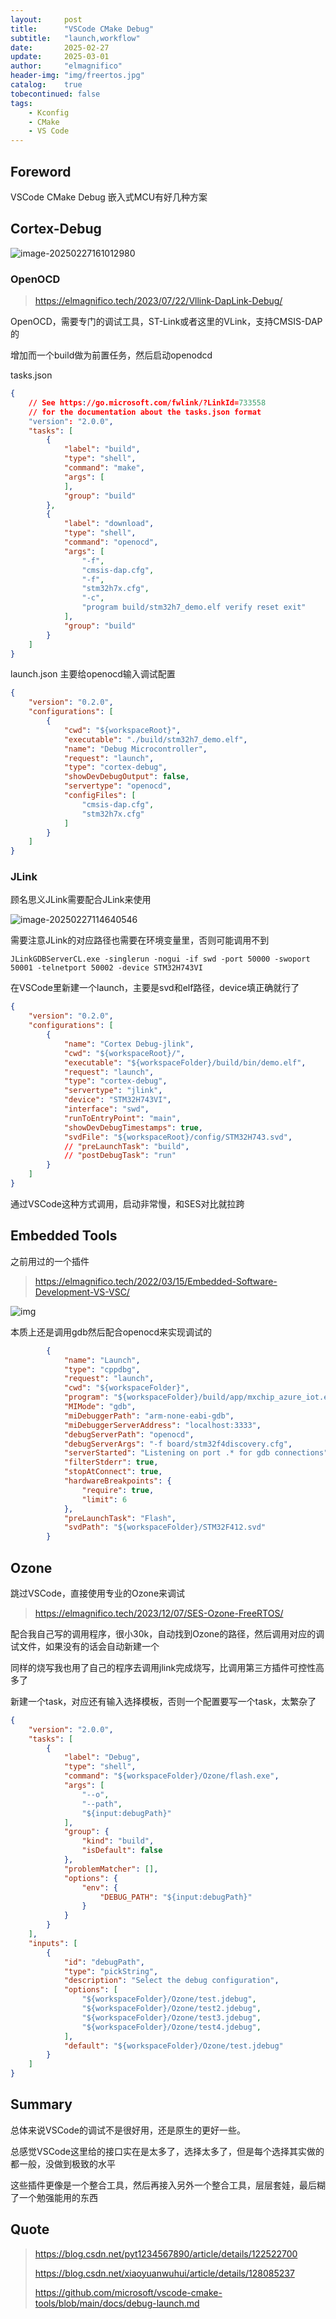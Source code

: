 ```yaml
---
layout:     post
title:      "VSCode CMake Debug"
subtitle:   "launch,workflow"
date:       2025-02-27
update:     2025-03-01
author:     "elmagnifico"
header-img: "img/freertos.jpg"
catalog:    true
tobecontinued: false
tags:
    - Kconfig
    - CMake
    - VS Code
---
```


## Foreword

VSCode CMake Debug 嵌入式MCU有好几种方案



## Cortex-Debug

![image-20250227161012980](https://img.elmagnifico.tech/static/upload/elmagnifico/20250227161013018.png)

### OpenOCD

> https://elmagnifico.tech/2023/07/22/Vllink-DapLink-Debug/

OpenOCD，需要专门的调试工具，ST-Link或者这里的VLink，支持CMSIS-DAP的

增加而一个build做为前置任务，然后启动openodcd

tasks.json

```json
{
    // See https://go.microsoft.com/fwlink/?LinkId=733558
    // for the documentation about the tasks.json format
    "version": "2.0.0",
    "tasks": [
        {
            "label": "build",
            "type": "shell",
            "command": "make",
            "args": [
            ],
            "group": "build"
        },
        {
            "label": "download",
            "type": "shell",
            "command": "openocd",
            "args": [
                "-f",
                "cmsis-dap.cfg",
                "-f",
                "stm32h7x.cfg",
                "-c",
                "program build/stm32h7_demo.elf verify reset exit"
            ],
            "group": "build"
        }
    ]
}

```

launch.json 主要给openocd输入调试配置 

```json
{
    "version": "0.2.0",
    "configurations": [
        {
            "cwd": "${workspaceRoot}",
            "executable": "./build/stm32h7_demo.elf",
            "name": "Debug Microcontroller",
            "request": "launch",
            "type": "cortex-debug",
            "showDevDebugOutput": false,
            "servertype": "openocd",
            "configFiles": [
                "cmsis-dap.cfg",
                "stm32h7x.cfg"
            ]
        }
    ]
}

```



### JLink

顾名思义JLink需要配合JLink来使用

![image-20250227114640546](https://img.elmagnifico.tech/static/upload/elmagnifico/20250227114640643.png)

需要注意JLink的对应路径也需要在环境变量里，否则可能调用不到

```
JLinkGDBServerCL.exe -singlerun -nogui -if swd -port 50000 -swoport 50001 -telnetport 50002 -device STM32H743VI
```

在VSCode里新建一个launch，主要是svd和elf路径，device填正确就行了

```json
{
    "version": "0.2.0",
    "configurations": [
        {
            "name": "Cortex Debug-jlink",
            "cwd": "${workspaceRoot}/",
            "executable": "${workspaceFolder}/build/bin/demo.elf",
            "request": "launch",
            "type": "cortex-debug",
            "servertype": "jlink",
            "device": "STM32H743VI",
            "interface": "swd",
            "runToEntryPoint": "main",
            "showDevDebugTimestamps": true,
            "svdFile": "${workspaceRoot}/config/STM32H743.svd",
            // "preLaunchTask": "build",
            // "postDebugTask": "run"
        }
    ]
}

```

通过VSCode这种方式调用，启动非常慢，和SES对比就拉跨



## Embedded Tools

之前用过的一个插件

> https://elmagnifico.tech/2022/03/15/Embedded-Software-Development-VS-VSC/

![img](https://img.elmagnifico.tech/static/upload/elmagnifico/20250227160920978.png)

本质上还是调用gdb然后配合openocd来实现调试的

```json
        {
            "name": "Launch",
            "type": "cppdbg",
            "request": "launch",
            "cwd": "${workspaceFolder}",
            "program": "${workspaceFolder}/build/app/mxchip_azure_iot.elf",
            "MIMode": "gdb",
            "miDebuggerPath": "arm-none-eabi-gdb",
            "miDebuggerServerAddress": "localhost:3333",
            "debugServerPath": "openocd",
            "debugServerArgs": "-f board/stm32f4discovery.cfg",
            "serverStarted": "Listening on port .* for gdb connections",
            "filterStderr": true,
            "stopAtConnect": true,
            "hardwareBreakpoints": {
                "require": true,
                "limit": 6
            },
            "preLaunchTask": "Flash",
            "svdPath": "${workspaceFolder}/STM32F412.svd"
        }
```



## Ozone

跳过VSCode，直接使用专业的Ozone来调试

> https://elmagnifico.tech/2023/12/07/SES-Ozone-FreeRTOS/

配合我自己写的调用程序，很小30k，自动找到Ozone的路径，然后调用对应的调试文件，如果没有的话会自动新建一个

同样的烧写我也用了自己的程序去调用jlink完成烧写，比调用第三方插件可控性高多了

新建一个task，对应还有输入选择模板，否则一个配置要写一个task，太繁杂了

```json
{
    "version": "2.0.0",
    "tasks": [
        {
            "label": "Debug",
            "type": "shell",
            "command": "${workspaceFolder}/Ozone/flash.exe",
            "args": [
                "--o",
                "--path",
                "${input:debugPath}"
            ],
            "group": {
                "kind": "build",
                "isDefault": false
            },
            "problemMatcher": [],
            "options": {
                "env": {
                    "DEBUG_PATH": "${input:debugPath}"
                }
            }
        }
    ],
    "inputs": [
        {
            "id": "debugPath",
            "type": "pickString",
            "description": "Select the debug configuration",
            "options": [
                "${workspaceFolder}/Ozone/test.jdebug",
                "${workspaceFolder}/Ozone/test2.jdebug",
                "${workspaceFolder}/Ozone/test3.jdebug",
                "${workspaceFolder}/Ozone/test4.jdebug",
            ],
            "default": "${workspaceFolder}/Ozone/test.jdebug"
        }      
    ]
}
```



## Summary

总体来说VSCode的调试不是很好用，还是原生的更好一些。

总感觉VSCode这里给的接口实在是太多了，选择太多了，但是每个选择其实做的都一般，没做到极致的水平

这些插件更像是一个整合工具，然后再接入另外一个整合工具，层层套娃，最后糊了一个勉强能用的东西



## Quote

> https://blog.csdn.net/pyt1234567890/article/details/122522700
>
> https://blog.csdn.net/xiaoyuanwuhui/article/details/128085237
>
> https://github.com/microsoft/vscode-cmake-tools/blob/main/docs/debug-launch.md


